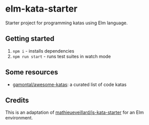 # elm-kata-starter

Starter project for programming katas using Elm language.

## Getting started

1. `npm i` - installs dependencies
1. `npm run start` - runs test suites in watch mode

## Some resources

- [gamontal/awesome-katas](https://github.com/gamontal/awesome-katas):
  a curated list of code katas

## Credits

This is an adaptation of
[mathieueveillard/js-kata-starter](https://github.com/mathieueveillard/js-kata-starter)
for an Elm environment.
